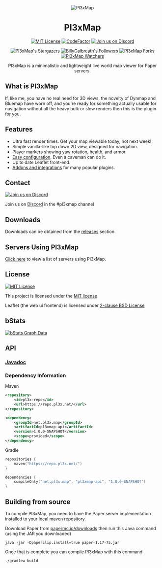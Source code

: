 <div align="center">
<img src="https://raw.githubusercontent.com/pl3xgaming/Pl3xMap/master/plugin/src/main/resources/web/images/og.png" alt="Pl3xMap">

# Pl3xMap

[![MIT License](https://img.shields.io/github/license/pl3xgaming/Pl3xMap?&logo=github)](License)
[![CodeFactor](https://www.codefactor.io/repository/github/pl3xgaming/pl3xmap/badge)](https://www.codefactor.io/repository/github/pl3xgaming/pl3xmap)
[![Join us on Discord](https://img.shields.io/discord/838127837667131433.svg?label=&logo=discord&logoColor=ffffff&color=7389D8&labelColor=6A7EC2)](https://discord.gg/B8WpDPXeBh)

[![Pl3xMap's Stargazers](https://img.shields.io/github/stars/pl3xgaming/Pl3xMap?label=stars&logo=github)](https://github.com/pl3xgaming/Pl3xMap/stargazers)
[![BillyGalbreath's Followers](https://img.shields.io/github/followers/BillyGalbreath?label=followers&logo=github)](https://github.com/BillyGalbreath?tab=followers)
[![Pl3xMap Forks](https://img.shields.io/github/forks/pl3xgaming/Pl3xMap?label=forks&logo=github)](https://github.com/pl3xgaming/Pl3xMap/network/members)
[![Pl3xMap Watchers](https://img.shields.io/github/watchers/pl3xgaming/Pl3xMap?label=watchers&logo=github)](https://github.com/pl3xgaming/Pl3xMap/watchers)

Pl3xMap is a minimalistic and lightweight live world map viewer for Paper servers.

</div>

## What is Pl3xMap

If, like me, you have no real need for 3D views, the novelty of Dynmap and Bluemap have worn off, and you're ready for something actually usable for navigation without all the heavy bulk or slow renders then this is the plugin for you.

## Features

* Ultra fast render times. Get your map viewable today, not next week!
* Simple vanilla-like top down 2D view, designed for navigation.
* Player markers showing yaw rotation, health, and armor
* [Easy configuration](https://github.com/pl3xgaming/Pl3xMap/wiki/Default-config.yml). Even a caveman can do it.
* Up to date Leaflet front-end.
* [Addons and integrations](ADDONS_INTEGRATIONS.md) for many popular plugins.

## Contact
[![Join us on Discord](https://img.shields.io/discord/838127837667131433.svg?label=&logo=discord&logoColor=ffffff&color=7389D8&labelColor=6A7EC2)](https://discord.gg/B8WpDPXeBh)

Join us on [Discord](https://discord.gg/B8WpDPXeBh) in the #pl3xmap channel

## Downloads
Downloads can be obtained from the [releases](https://github.com/pl3xgaming/Pl3xMap/releases) section.

## Servers Using Pl3xMap

[Click here](SERVERS.md) to view a list of servers using Pl3xMap.

## License
[![MIT License](https://img.shields.io/github/license/pl3xgaming/Pl3xMap?&logo=github)](License)

This project is licensed under the [MIT license](https://github.com/pl3xgaming/Pl3xMap/blob/master/LICENSE)

Leaflet (the web ui frontend) is licensed under [2-clause BSD License](https://github.com/Leaflet/Leaflet/blob/master/LICENSE)

## bStats

[![bStats Graph Data](https://bstats.org/signatures/bukkit/Pl3xMap.svg)](https://bstats.org/plugin/bukkit/Pl3xMap/10133)

## API

### [Javadoc](https://javadoc.pl3x.net/pl3xmap/)

### Dependency Information
Maven
```xml
<repository>
    <id>pl3x-repo</id>
    <url>https://repo.pl3x.net/</url>
</repository>
```
```xml
<dependency>
    <groupId>net.pl3x.map</groupId>
    <artifactId>pl3xmap-api</artifactId>
    <version>1.0.0-SNAPSHOT</version>
    <scope>provided</scope>
</dependency>
```

Gradle
```kotlin
repositories {
    maven("https://repo.pl3x.net/")
}
```
```kotlin
dependencies {
    compileOnly("net.pl3x.map", "pl3xmap-api", "1.0.0-SNAPSHOT")
}
```

## Building from source

To compile Pl3xMap, you need to have the Paper server implementation installed to your local maven repository.

Download Paper from [papermc.io/downloads](https://papermc.io/downloads) then run this Java command (using the JAR you downloaded)

```
java -jar -Dpaperclip.install=true paper-1.17-75.jar
```

Once that is complete you can compile Pl3xMap with this command

```
./gradlew build
```
